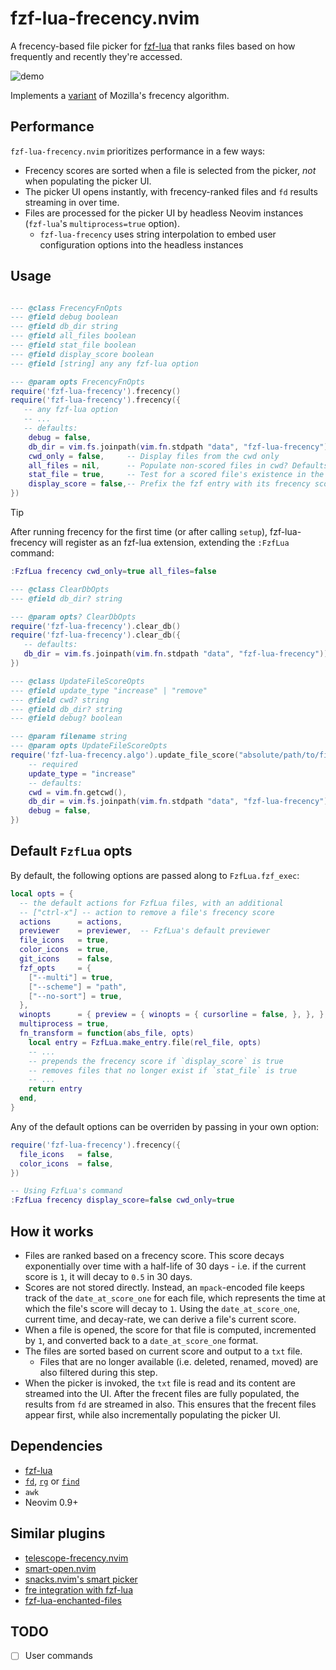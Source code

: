# fzf-lua-frecency.nvim

A frecency-based file picker for [fzf-lua](https://github.com/ibhagwan/fzf-lua) that ranks files based on how frequently and recently they're accessed.

![demo](https://elanmed.dev/nvim-plugins/fzf-lua-frecency.png)

Implements a [variant](https://wiki.mozilla.org/User:Jesse/NewFrecency) of Mozilla's frecency algorithm.

## Performance
`fzf-lua-frecency.nvim` prioritizes performance in a few ways:

- Frecency scores are sorted when a file is selected from the picker, _not_ when populating the picker UI.
- The picker UI opens instantly, with frecency-ranked files and `fd` results streaming in over time.
- Files are processed for the picker UI by headless Neovim instances (`fzf-lua`'s `multiprocess=true` option). 
  - `fzf-lua-frecency` uses string interpolation to embed user configuration options into the headless instances

## Usage

```lua

--- @class FrecencyFnOpts
--- @field debug boolean
--- @field db_dir string
--- @field all_files boolean
--- @field stat_file boolean
--- @field display_score boolean
--- @field [string] any any fzf-lua option

--- @param opts FrecencyFnOpts
require('fzf-lua-frecency').frecency()
require('fzf-lua-frecency').frecency({
   -- any fzf-lua option
   -- ...
   -- defaults:
    debug = false,
    db_dir = vim.fs.joinpath(vim.fn.stdpath "data", "fzf-lua-frecency")),
    cwd_only = false,     -- Display files from the cwd only 
    all_files = nil,      -- Populate non-scored files in cwd? Defaults to `true` if `cwd_only=true`, else `false`
    stat_file = true,     -- Test for a scored file's existence in the file system
    display_score = false,-- Prefix the fzf entry with its frecency score
})
```

> [!TIP]
> After running frecency for the first time (or after calling `setup`), fzf-lua-frecency
> will register as an fzf-lua extension, extending the `:FzfLua` command:
> ```lua
> :FzfLua frecency cwd_only=true all_files=false
>```

```lua
--- @class ClearDbOpts
--- @field db_dir? string

--- @param opts? ClearDbOpts
require('fzf-lua-frecency').clear_db()
require('fzf-lua-frecency').clear_db({
   -- defaults:
   db_dir = vim.fs.joinpath(vim.fn.stdpath "data", "fzf-lua-frecency"))
})
```

```lua
--- @class UpdateFileScoreOpts
--- @field update_type "increase" | "remove"
--- @field cwd? string
--- @field db_dir? string
--- @field debug? boolean

--- @param filename string
--- @param opts UpdateFileScoreOpts
require('fzf-lua-frecency.algo').update_file_score("absolute/path/to/file", {
    -- required
    update_type = "increase" 
    -- defaults:
    cwd = vim.fn.getcwd(),
    db_dir = vim.fs.joinpath(vim.fn.stdpath "data", "fzf-lua-frecency")),
    debug = false,
})
```

## Default `FzfLua` opts

By default, the following options are passed along to `FzfLua.fzf_exec`:

```lua
local opts = {
  -- the default actions for FzfLua files, with an additional
  -- ["ctrl-x"] -- action to remove a file's frecency score
  actions      = actions,    
  previewer    = previewer,  -- FzfLua's default previewer
  file_icons   = true,
  color_icons  = true,
  git_icons    = false,
  fzf_opts     = {
    ["--multi"] = true,
    ["--scheme"] = "path",
    ["--no-sort"] = true,
  },
  winopts      = { preview = { winopts = { cursorline = false, }, }, },
  multiprocess = true,
  fn_transform = function(abs_file, opts)
    local entry = FzfLua.make_entry.file(rel_file, opts)
    -- ...
    -- prepends the frecency score if `display_score` is true
    -- removes files that no longer exist if `stat_file` is true
    -- ...
    return entry
  end,
}
```

Any of the default options can be overriden by passing in your own option:

```lua
require('fzf-lua-frecency').frecency({
  file_icons   = false,
  color_icons  = false,
})

-- Using FzfLua's command
:FzfLua frecency display_score=false cwd_only=true
```

## How it works
- Files are ranked based on a frecency score. This score decays exponentially over time with a half-life of 30 days - i.e. if the current score is `1`, it will decay to `0.5` in 30 days.
- Scores are not stored directly. Instead, an `mpack`-encoded file keeps track of the `date_at_score_one` for each file, which represents the time at which the file's score will decay to `1`. Using the `date_at_score_one`, current time, and decay-rate, we can derive a file's current score.
- When a file is opened, the score for that file is computed, incremented by `1`, and converted back to a `date_at_score_one` format.
- The files are sorted based on current score and output to a `txt` file.
  - Files that are no longer available (i.e. deleted, renamed, moved) are also filtered during this step.
- When the picker is invoked, the `txt` file is read and its content are streamed into the UI. After the frecent files are fully populated, the results from `fd` are streamed in also. This ensures that the frecent files appear first, while also incrementally populating the picker UI.

## Dependencies

- [fzf-lua](https://github.com/ibhagwan/fzf-lua)
- [`fd`](https://github.com/sharkdp/fd), [`rg`](https://github.com/BurntSushi/ripgrep) or [`find`](https://www.gnu.org/software/findutils/)
- `awk`
- Neovim 0.9+

## Similar plugins
- [telescope-frecency.nvim](https://github.com/nvim-telescope/telescope-frecency.nvim)
- [smart-open.nvim](https://github.com/danielfalk/smart-open.nvim)
- [snacks.nvim's smart picker](https://github.com/folke/snacks.nvim/blob/main/docs/picker.md#smart)
- [fre integration with fzf-lua](https://github.com/ibhagwan/fzf-lua/discussions/2174)
- [fzf-lua-enchanted-files](https://github.com/otavioschwanck/fzf-lua-enchanted-files)

## TODO
- [ ] User commands
